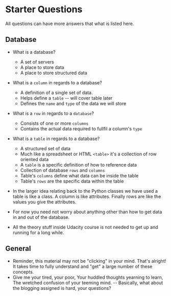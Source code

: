# Starter Questions

All questions can have more answers that what is listed here.

## Database

* What is a database?
  * A set of servers
  * A place to store data
  * A place to store structured data
* What is a `column` in regards to a database?
  * A definition of a single set of data.
  * Helps define a `table` -- will cover table later
  * Defines the `name` and `type` of the data we will store
* What is a `row` in regards to a `database`?
  * Consists of one or more `columns`
  * Contains the actual data required to fullfil a column's `type`
* What is a `table` in regards to a database?
  * A structured set of data
  * Much like a spreadsheet or HTML `<table>` it's a collection of row oriented data
  * A `table` is a specific definition of how to reference data
  * Collection of database `rows` and `columns`
  * Table's `columns` define what data can be inside the table
  * Table's `rows` are the specific data within the table

* In the larger idea relating back to the Python classes we have used a table is
like a class. A column is like attributes. Finally rows are like the values
you give the attributes.
* For now you need not worry about anything other than how to get data in and out of the database.
* All the theory stuff inside Udacity course is not needed to get up and running for a long while.

## General

* Reminder, this material may not be "clicking" in your mind. That's alright! It takes time to fully understand and "get" a large number of these concepts.
* Give me your tired, your poor, Your huddled thoughts yearning to learn, The wretched confusion of your teeming mind. -- Basically, what about the blogging assigned is hard, your questions?
